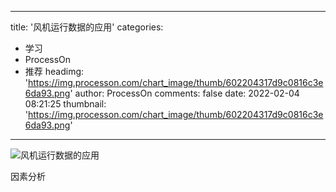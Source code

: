 
---
title: '风机运行数据的应用'
categories: 
 - 学习
 - ProcessOn
 - 推荐
headimg: 'https://img.processon.com/chart_image/thumb/602204317d9c0816c3e6da93.png'
author: ProcessOn
comments: false
date: 2022-02-04 08:21:25
thumbnail: 'https://img.processon.com/chart_image/thumb/602204317d9c0816c3e6da93.png'
---

<div>   
<img class="thumb" alt="风机运行数据的应用" src="https://img.processon.com/chart_image/thumb/602204317d9c0816c3e6da93.png" referrerpolicy="no-referrer">
<p>因素分析</p>  
</div>
            